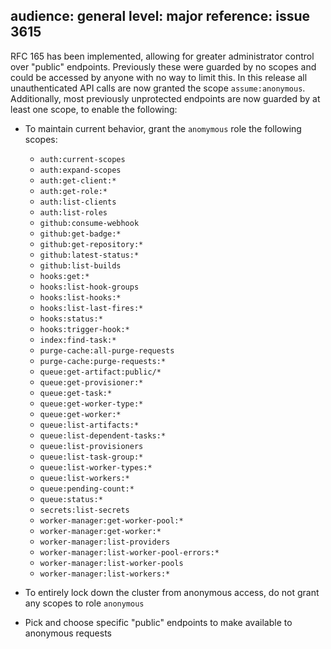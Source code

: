 audience: general
level: major
reference: issue 3615
---
RFC 165 has been implemented, allowing for greater administrator control over
"public" endpoints. Previously these were guarded by no scopes and could be
accessed by anyone with no way to limit this. In this release all
unauthenticated API calls are now granted the scope `assume:anonymous`.
Additionally, most previously unprotected endpoints are now guarded by at
least one scope, to enable the following:

* To maintain current behavior, grant the `anomymous` role the following scopes:

  - `auth:current-scopes`
  - `auth:expand-scopes`
  - `auth:get-client:*`
  - `auth:get-role:*`
  - `auth:list-clients`
  - `auth:list-roles`
  - `github:consume-webhook`
  - `github:get-badge:*`
  - `github:get-repository:*`
  - `github:latest-status:*`
  - `github:list-builds`
  - `hooks:get:*`
  - `hooks:list-hook-groups`
  - `hooks:list-hooks:*`
  - `hooks:list-last-fires:*`
  - `hooks:status:*`
  - `hooks:trigger-hook:*`
  - `index:find-task:*`
  - `purge-cache:all-purge-requests`
  - `purge-cache:purge-requests:*`
  - `queue:get-artifact:public/*`
  - `queue:get-provisioner:*`
  - `queue:get-task:*`
  - `queue:get-worker-type:*`
  - `queue:get-worker:*`
  - `queue:list-artifacts:*`
  - `queue:list-dependent-tasks:*`
  - `queue:list-provisioners`
  - `queue:list-task-group:*`
  - `queue:list-worker-types:*`
  - `queue:list-workers:*`
  - `queue:pending-count:*`
  - `queue:status:*`
  - `secrets:list-secrets`
  - `worker-manager:get-worker-pool:*`
  - `worker-manager:get-worker:*`
  - `worker-manager:list-providers`
  - `worker-manager:list-worker-pool-errors:*`
  - `worker-manager:list-worker-pools`
  - `worker-manager:list-workers:*`

* To entirely lock down the cluster from anonymous access, do not grant any
  scopes to role `anonymous`
* Pick and choose specific "public" endpoints to make available to anonymous
  requests
